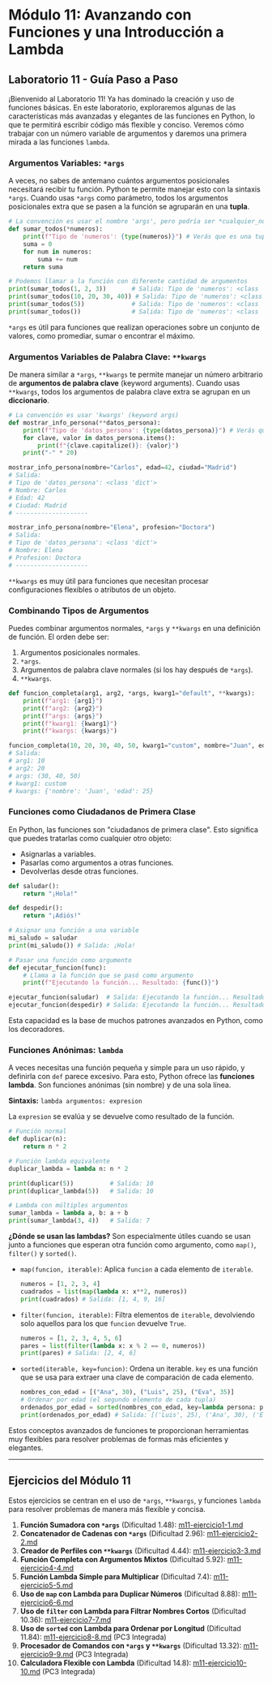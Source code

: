 # Módulo 11: Avanzando con Funciones y una Introducción a Lambda

## Laboratorio 11 - Guía Paso a Paso

¡Bienvenido al Laboratorio 11! Ya has dominado la creación y uso de funciones básicas. En este laboratorio, exploraremos algunas de las características más avanzadas y elegantes de las funciones en Python, lo que te permitirá escribir código más flexible y conciso. Veremos cómo trabajar con un número variable de argumentos y daremos una primera mirada a las funciones `lambda`.

### Argumentos Variables: `*args`
A veces, no sabes de antemano cuántos argumentos posicionales necesitará recibir tu función. Python te permite manejar esto con la sintaxis `*args`.
Cuando usas `*args` como parámetro, todos los argumentos posicionales extra que se pasen a la función se agruparán en una **tupla**.

```python
# La convención es usar el nombre 'args', pero podría ser *cualquier_nombre
def sumar_todos(*numeros):
    print(f"Tipo de 'numeros': {type(numeros)}") # Verás que es una tupla
    suma = 0
    for num in numeros:
        suma += num
    return suma

# Podemos llamar a la función con diferente cantidad de argumentos
print(sumar_todos(1, 2, 3))       # Salida: Tipo de 'numeros': <class 'tuple'> \n 6
print(sumar_todos(10, 20, 30, 40)) # Salida: Tipo de 'numeros': <class 'tuple'> \n 100
print(sumar_todos(5))             # Salida: Tipo de 'numeros': <class 'tuple'> \n 5
print(sumar_todos())              # Salida: Tipo de 'numeros': <class 'tuple'> \n 0
```
`*args` es útil para funciones que realizan operaciones sobre un conjunto de valores, como promediar, sumar o encontrar el máximo.

### Argumentos Variables de Palabra Clave: `**kwargs`
De manera similar a `*args`, `**kwargs` te permite manejar un número arbitrario de **argumentos de palabra clave** (keyword arguments).
Cuando usas `**kwargs`, todos los argumentos de palabra clave extra se agrupan en un **diccionario**.

```python
# La convención es usar 'kwargs' (keyword args)
def mostrar_info_persona(**datos_persona):
    print(f"Tipo de 'datos_persona': {type(datos_persona)}") # Verás que es un diccionario
    for clave, valor in datos_persona.items():
        print(f"{clave.capitalize()}: {valor}")
    print("-" * 20)

mostrar_info_persona(nombre="Carlos", edad=42, ciudad="Madrid")
# Salida:
# Tipo de 'datos_persona': <class 'dict'>
# Nombre: Carlos
# Edad: 42
# Ciudad: Madrid
# --------------------

mostrar_info_persona(nombre="Elena", profesion="Doctora")
# Salida:
# Tipo de 'datos_persona': <class 'dict'>
# Nombre: Elena
# Profesion: Doctora
# --------------------
```
`**kwargs` es muy útil para funciones que necesitan procesar configuraciones flexibles o atributos de un objeto.

### Combinando Tipos de Argumentos
Puedes combinar argumentos normales, `*args` y `**kwargs` en una definición de función. El orden debe ser:
1.  Argumentos posicionales normales.
2.  `*args`.
3.  Argumentos de palabra clave normales (si los hay después de `*args`).
4.  `**kwargs`.

```python
def funcion_completa(arg1, arg2, *args, kwarg1="default", **kwargs):
    print(f"arg1: {arg1}")
    print(f"arg2: {arg2}")
    print(f"args: {args}")
    print(f"kwarg1: {kwarg1}")
    print(f"kwargs: {kwargs}")

funcion_completa(10, 20, 30, 40, 50, kwarg1="custom", nombre="Juan", edad=25)
# Salida:
# arg1: 10
# arg2: 20
# args: (30, 40, 50)
# kwarg1: custom
# kwargs: {'nombre': 'Juan', 'edad': 25}
```

### Funciones como Ciudadanos de Primera Clase
En Python, las funciones son "ciudadanos de primera clase". Esto significa que puedes tratarlas como cualquier otro objeto:
*   Asignarlas a variables.
*   Pasarlas como argumentos a otras funciones.
*   Devolverlas desde otras funciones.

```python
def saludar():
    return "¡Hola!"

def despedir():
    return "¡Adiós!"

# Asignar una función a una variable
mi_saludo = saludar
print(mi_saludo()) # Salida: ¡Hola!

# Pasar una función como argumento
def ejecutar_funcion(func):
    # Llama a la función que se pasó como argumento
    print(f"Ejecutando la función... Resultado: {func()}")

ejecutar_funcion(saludar)  # Salida: Ejecutando la función... Resultado: ¡Hola!
ejecutar_funcion(despedir) # Salida: Ejecutando la función... Resultado: ¡Adiós!
```
Esta capacidad es la base de muchos patrones avanzados en Python, como los decoradores.

### Funciones Anónimas: `lambda`
A veces necesitas una función pequeña y simple para un uso rápido, y definirla con `def` parece excesivo. Para esto, Python ofrece las **funciones lambda**. Son funciones anónimas (sin nombre) y de una sola línea.

**Sintaxis:**
`lambda argumentos: expresion`

La `expresion` se evalúa y se devuelve como resultado de la función.
```python
# Función normal
def duplicar(n):
    return n * 2

# Función lambda equivalente
duplicar_lambda = lambda n: n * 2

print(duplicar(5))          # Salida: 10
print(duplicar_lambda(5))   # Salida: 10

# Lambda con múltiples argumentos
sumar_lambda = lambda a, b: a + b
print(sumar_lambda(3, 4))   # Salida: 7
```
**¿Dónde se usan las lambdas?**
Son especialmente útiles cuando se usan junto a funciones que esperan otra función como argumento, como `map()`, `filter()` y `sorted()`.

*   `map(funcion, iterable)`: Aplica `funcion` a cada elemento de `iterable`.
    ```python
    numeros = [1, 2, 3, 4]
    cuadrados = list(map(lambda x: x**2, numeros))
    print(cuadrados) # Salida: [1, 4, 9, 16]
    ```
*   `filter(funcion, iterable)`: Filtra elementos de `iterable`, devolviendo solo aquellos para los que `funcion` devuelve `True`.
    ```python
    numeros = [1, 2, 3, 4, 5, 6]
    pares = list(filter(lambda x: x % 2 == 0, numeros))
    print(pares) # Salida: [2, 4, 6]
    ```
*   `sorted(iterable, key=funcion)`: Ordena un iterable. `key` es una función que se usa para extraer una clave de comparación de cada elemento.
    ```python
    nombres_con_edad = [("Ana", 30), ("Luis", 25), ("Eva", 35)]
    # Ordenar por edad (el segundo elemento de cada tupla)
    ordenados_por_edad = sorted(nombres_con_edad, key=lambda persona: persona[1])
    print(ordenados_por_edad) # Salida: [('Luis', 25), ('Ana', 30), ('Eva', 35)]
    ```

Estos conceptos avanzados de funciones te proporcionan herramientas muy flexibles para resolver problemas de formas más eficientes y elegantes.

---

## Ejercicios del Módulo 11

Estos ejercicios se centran en el uso de `*args`, `**kwargs`, y funciones `lambda` para resolver problemas de manera más flexible y concisa.

1.  **Función Sumadora con `*args`** (Dificultad 1.48): [m11-ejercicio1-1.md](m11-ejercicio1-1.md)
2.  **Concatenador de Cadenas con `*args`** (Dificultad 2.96): [m11-ejercicio2-2.md](m11-ejercicio2-2.md)
3.  **Creador de Perfiles con `**kwargs`** (Dificultad 4.44): [m11-ejercicio3-3.md](m11-ejercicio3-3.md)
4.  **Función Completa con Argumentos Mixtos** (Dificultad 5.92): [m11-ejercicio4-4.md](m11-ejercicio4-4.md)
5.  **Función Lambda Simple para Multiplicar** (Dificultad 7.4): [m11-ejercicio5-5.md](m11-ejercicio5-5.md)
6.  **Uso de `map` con Lambda para Duplicar Números** (Dificultad 8.88): [m11-ejercicio6-6.md](m11-ejercicio6-6.md)
7.  **Uso de `filter` con Lambda para Filtrar Nombres Cortos** (Dificultad 10.36): [m11-ejercicio7-7.md](m11-ejercicio7-7.md)
8.  **Uso de `sorted` con Lambda para Ordenar por Longitud** (Dificultad 11.84): [m11-ejercicio8-8.md](m11-ejercicio8-8.md) (PC3 Integrada)
9.  **Procesador de Comandos con `*args` y `**kwargs`** (Dificultad 13.32): [m11-ejercicio9-9.md](m11-ejercicio9-9.md) (PC3 Integrada)
10. **Calculadora Flexible con Lambda** (Dificultad 14.8): [m11-ejercicio10-10.md](m11-ejercicio10-10.md) (PC3 Integrada)
